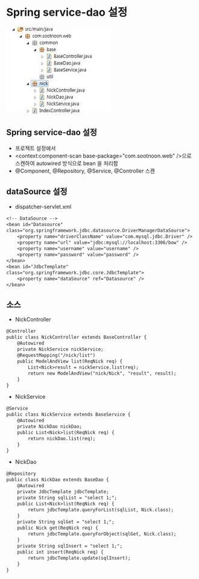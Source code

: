 # Spring service-dao 설정

<!--
description = 정리자료
tag = programming, java, spring
-->

![javadoc](images/d20160924_spring_dao1.png)

## Spring service-dao 설정

- 프로젝트 설정에서
- <context:component-scan base-package="com.sootnoon.web" />으로 스캔하여 autowired 방식으로 bean 을 처리함
- @Component, @Repository, @Service, @Controller 스캔

## dataSource 설정

- dispatcher-servlet.xml

```
<!-- DataSource -->
<bean id="Datasource" class="org.springframework.jdbc.datasource.DriverManagerDataSource">
	<property name="driverClassName" value="com.mysql.jdbc.Driver" />
	<property name="url" value="jdbc:mysql://localhost:3306/bow" />
	<property name="username" value="username" />
	<property name="password" value="password" />
</bean>
<bean id="JdbcTemplate" class="org.springframework.jdbc.core.JdbcTemplate">
	<property name="dataSource" ref="Datasource" />
</bean>
```

## 소스

- NickController

```
@Controller
public class NickController extends BaseController {
	@Autowired
	private NickService nickService;
	@RequestMapping("/nick/list")
	public ModelAndView list(ReqNick req) {
		List<Nick>result = nickService.list(req);
		return new ModelAndView("nick/Nick", "result", result);
	}
}
```

- NickService

```
@Service
public class NickService extends BaseService {
	@Autowired
	private NickDao nickDao;
	public List<Nick>list(ReqNick req) {
		return nickDao.list(req);
	}
}
```

- NickDao

```
@Repository
public class NickDao extends BaseDao {
	@Autowired
	private JdbcTemplate jdbcTemplate;
	private String sqlList = "select 1;";
	public List<Nick>list(ReqNick req) {
		return jdbcTemplate.queryForList(sqlList, Nick.class);
	}
	private String sqlGet = "select 1;";
	public Nick get(ReqNick req) {
		return jdbcTemplate.queryForObject(sqlGet, Nick.class);
	}
	private String sqlInsert = "select 1;";
	public int insert(ReqNick req) {
		return jdbcTemplate.update(sqlInsert);
	}
}
```
